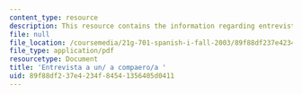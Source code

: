 ```yaml
---
content_type: resource
description: This resource contains the information regarding entrevista a un/ a compaero/a.
file: null
file_location: /coursemedia/21g-701-spanish-i-fall-2003/89f88df237e4234f84541356405d0411_MIT21G_701F03_21expre.pdf
file_type: application/pdf
resourcetype: Document
title: 'Entrevista a un/ a compaero/a '
uid: 89f88df2-37e4-234f-8454-1356405d0411
---
```

